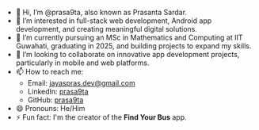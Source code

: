 - 👋 Hi, I’m @prasa9ta, also known as Prasanta Sardar.
- 👀 I’m interested in full-stack web development, Android app development, and creating meaningful digital solutions.
- 🌱 I’m currently pursuing an MSc in Mathematics and Computing at IIT Guwahati, graduating in 2025, and building projects to expand my skills.
- 💞️ I’m looking to collaborate on innovative app development projects, particularly in mobile and web platforms.
- 📫 How to reach me: 
  - Email: jayaspras.dev@gmail.com
  - LinkedIn: [prasa9ta](https://www.linkedin.com/in/prasa9ta/)
  - GitHub: [prasa9ta](https://github.com/prasa9ta)
- 😄 Pronouns: He/Him
- ⚡ Fun fact: I'm the creator of the **Find Your Bus** app.
